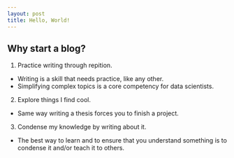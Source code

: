 ```yaml
---
layout: post
title: Hello, World!
---
```


## Why start a blog?

1. Practice writing through repition.
  * Writing is a skill that needs practice, like any other.
  * Simplifying complex topics is a core competency for data scientists.
2. Explore things I find cool.
  * Same way writing a thesis forces you to finish a project.
3. Condense my knowledge by writing about it.
  * The best way to learn and to ensure that you understand something 
  is to condense it and/or teach it to others.

